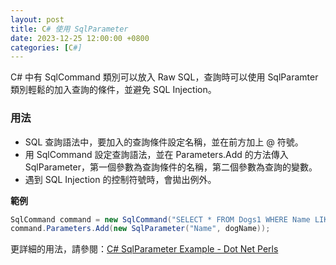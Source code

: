 ```yaml
---
layout: post
title: C# 使用 SqlParameter
date: 2023-12-25 12:00:00 +0800
categories: [C#]
---
```


C# 中有 SqlCommand 類別可以放入 Raw SQL，查詢時可以使用 SqlParamter 類別輕鬆的加入查詢的條件，並避免 SQL Injection。

### 用法

- SQL 查詢語法中，要加入的查詢條件設定名稱，並在前方加上 @ 符號。
- 用 SqlCommand 設定查詢語法，並在 Parameters.Add 的方法傳入 SqlParameter，第一個參數為查詢條件的名稱，第二個參數為查詢的變數。
- 遇到 SQL Injection 的控制符號時，會拋出例外。

**範例**

``` cs
SqlCommand command = new SqlCommand("SELECT * FROM Dogs1 WHERE Name LIKE @Name", connection);
command.Parameters.Add(new SqlParameter("Name", dogName));
```

更詳細的用法，請參閱：[C# SqlParameter Example - Dot Net Perls](https://www.dotnetperls.com/sqlparameter)
